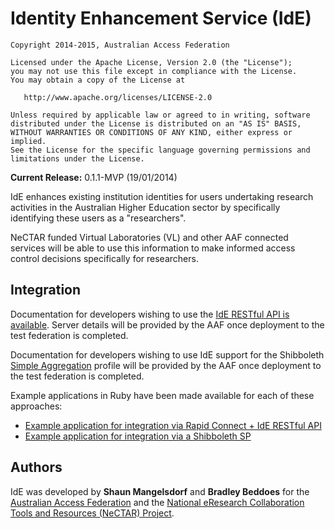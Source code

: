 # Identity Enhancement Service (IdE)

```
Copyright 2014-2015, Australian Access Federation

Licensed under the Apache License, Version 2.0 (the "License");
you may not use this file except in compliance with the License.
You may obtain a copy of the License at

   http://www.apache.org/licenses/LICENSE-2.0

Unless required by applicable law or agreed to in writing, software
distributed under the License is distributed on an "AS IS" BASIS,
WITHOUT WARRANTIES OR CONDITIONS OF ANY KIND, either express or implied.
See the License for the specific language governing permissions and
limitations under the License.
```

**Current Release:** 0.1.1-MVP (19/01/2014)

IdE enhances existing institution identities for users undertaking research activities in the Australian Higher Education sector by specifically identifying these users as a "researchers".

NeCTAR funded Virtual Laboratories (VL) and other AAF connected services will be able to use this information to make informed access control decisions specifically for researchers.

## Integration

Documentation for developers wishing to use the [IdE RESTful API is available](doc/api/v1/README.md). Server details will be provided by the AAF once deployment to the test federation is completed.

Documentation for developers wishing to use IdE support for the Shibboleth [Simple Aggregation](https://wiki.shibboleth.net/confluence/display/SHIB2/NativeSPAttributeResolver#NativeSPAttributeResolver-SimpleAggregationAttributeResolver) profile will be provided by the AAF once deployment to the test federation is completed.

Example applications in Ruby have been made available for each of these approaches:

* [Example application for integration via Rapid Connect + IdE RESTful API][rapid-example]
* [Example application for integration via a Shibboleth SP][sp-example]

[rapid-example]: https://github.com/ausaccessfed/ide-rapidconnect-example
[sp-example]: https://github.com/ausaccessfed/ide-shibbolethsp-example

## Authors

IdE was developed by **Shaun Mangelsdorf** and **Bradley Beddoes** for the [Australian Access Federation](http://www.aaf.edu.au) and the [National eResearch Collaboration Tools and Resources (NeCTAR) Project](https://www.nectar.org.au).
